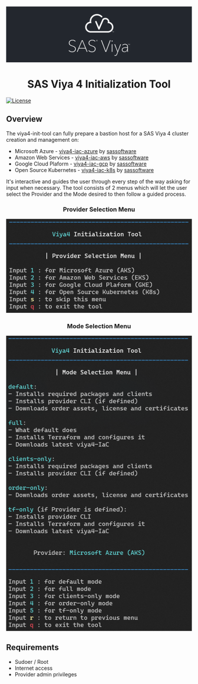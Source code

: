 ![SAS Viya](assets/sasviya_logo_header_gh.png)

<div align="center">

# **SAS Viya 4 Initialization Tool**

</div>

[![License](https://img.shields.io/badge/license-Apache%202.0-blue)](LICENSE.md)

## Overview
The viya4-init-tool can fully prepare a bastion host for a SAS Viya 4 cluster creation and management on:
* Microsoft Azure - [viya4-iac-azure](https://github.com/sassoftware/viya4-iac-azure) by [sassoftware](@sassoftware)
* Amazon Web Services - [viya4-iac-aws](https://github.com/sassoftware/viya4-iac-aws) by [sassoftware](@sassoftware)
* Google Cloud Plaform - [viya4-iac-gcp](https://github.com/sassoftware/viya4-iac-gcp) by [sassoftware](@sassoftware)
* Open Source Kubernetes - [viya4-iac-k8s](https://github.com/sassoftware/viya4-iac-k8s) by [sassoftware](@sassoftware)


It's interactive and guides the user through every step of the way asking for input when necessary.
The tool consists of 2 menus which will let the user select the Provider and the Mode desired to then follow a guided process.

<div align="center">

### Provider Selection Menu

![viya-init-tool | Provider Selection Menu](assets/providerSelectionMenu.png)


### Mode Selection Menu

![viya-init-tool | Mode Selection Menu](assets/modeSelectionMenu.png)
</div>

## Requirements

* Sudoer / Root
* Internet access
* Provider admin privileges

